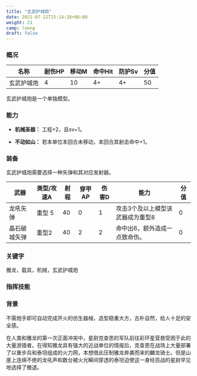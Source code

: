 ```yaml
---
title: "玄武护城炮"
date: 2021-07-22T15:14:28+08:00
weight: 21
camp: loong
draft: false
---
```


### 概况

| 名称       | 耐伤HP | 移动M | 命中Hit | 防护Sv | 分值 |
| ---------- | ------ | ----- | ------- | ------ | ---- |
| 玄武护城炮 | 4      | 10    | 4+      | 4+     | 50   |

玄武护城炮是一个单独模型。

### 能力

- **机械圣器：** 工程+2，且sv+1。

- **不动如山：** 若本单位本回合未移动，本回合其射击命中+1。


### 装备

玄武护城炮需要选择一种矢弹和其对应发射器。

| 武器         | 类型/攻速A | 射程 | 穿甲AP | 伤害D | 能力                             | 分值 |
| ------------ | ---------- | ---- | ------ | ----- | -------------------------------- | ---- |
| 龙吼矢弹     | 重型 5     | 40   | 0      | 1     | 攻击3个及以上模型该武器成为重型8 | 0    |
| 晶石破城矢弹 | 重型2      | 40   | 2      | 2     | 命中出6，额外造成一点致命伤。    | 0    |

### 关键字

雅龙，载具，机械，玄武护城炮

### 指挥技能

### 背景

不需炮手即可自动完成开火的仿生器械，造型稳重大方，古朴自然，给人十足的安全感。

在人类和雅龙的第一次正面冲突中，星尉克查恩的军队前往彩环星营救受困于此的大量游猎者。在得知雅龙具有强大的近战单位的情报后，克查恩在战场上大量部署了以重步兵和泰坦组成的火力网，本想借此压制雅龙奔袭而来的麟龙骑士。但是山崖上连绵不绝的龙吼声和数台被火光瞬间穿透的泰坦迫使这一身经百战的星尉罕见地选择了撤退。